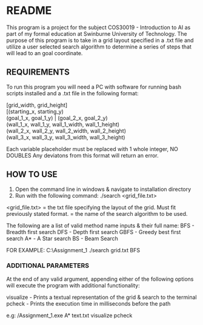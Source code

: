 # README 

This program is a project for the subject COS30019 - Introduction to AI as part of my 
formal education at Swinburne University of Technology. The purpose of this program is 
to take in a grid layout specified in a .txt file and utilize a user selected search algorithm 
to determine a series of steps that will lead to an goal coordinate. 

## REQUIREMENTS

To run this program you will need a PC with software for running bash scripts installed
and a .txt file in the following format:

[grid_width, grid_height] </br>
[(starting_x, starting_y) </br>
(goal_1_x, goal_1_y) | (goal_2_x, goal_2_y) </br>
(wall_1_x, wall_1_y, wall_1_width, wall_1_height) </br>
(wall_2_x, wall_2_y, wall_2_width, wall_2_height) </br>
(wall_3_x, wall_3_y, wall_3_width, wall_3_height) </br>

Each variable placeholder must be replaced with 1 whole integer, NO DOUBLES
Any deviatons from this format will return an error. 

## HOW TO USE

1. Open the command line in windows & navigate to installation directory 
2. Run with the following command: ./search <grid_file.txt> <method>

<grid_file.txt> = the txt file specifying the layout of the grid. Must fit previously stated format. 
<method> = the name of the search algorithm to be used. 

The following are a list of valid method name inputs & their full name:
BFS - Breadth first search 
DFS - Depth first search 
GBFS - Greedy best first search 
A* - A Star search 
BS - Beam Search

FOR EXAMPLE: C:\Assignment_1 ./search grid.txt BFS

### ADDITIONAL PARAMETERS 

At the end of any valid argument, appending either of the following options will 
execute the program with additional functionality:

visualize  - Prints a textual representation of the grid & search to the terminal
pcheck     - Prints the execution time in milliseconds before the path

e.g:
/Assignment_1.exe A* text.txt visualize pcheck

